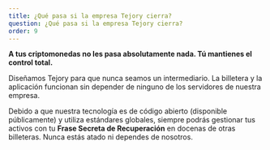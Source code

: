 ```yaml
---
title: ¿Qué pasa si la empresa Tejory cierra?
question: ¿Qué pasa si la empresa Tejory cierra?
order: 9
---
```

**A tus criptomonedas no les pasa absolutamente nada. Tú mantienes el control total.**

Diseñamos Tejory para que nunca seamos un intermediario. La billetera y la aplicación funcionan sin depender de ninguno de los servidores de nuestra empresa.

Debido a que nuestra tecnología es de código abierto (disponible públicamente) y utiliza estándares globales, siempre podrás gestionar tus activos con tu **Frase Secreta de Recuperación** en docenas de otras billeteras. Nunca estás atado ni dependes de nosotros.